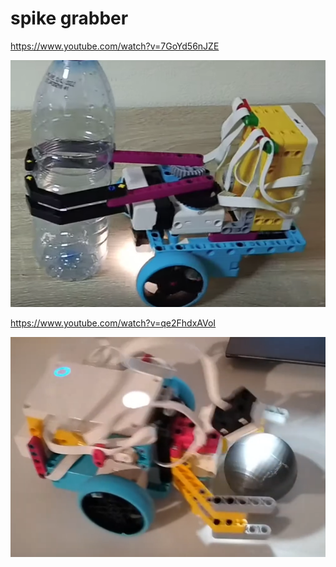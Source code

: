 # spike grabber

https://www.youtube.com/watch?v=7GoYd56nJZE

![alt text](image.png)

https://www.youtube.com/watch?v=qe2FhdxAVoI

![alt text](image-1.png)
